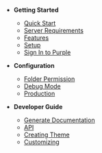 - **Getting Started**  
	- [Quick Start](/)
	- [Server Requirements](server-requirements.md)
	- [Features](features.md)
	- [Setup](setup.md)
	- [Sign In to Purple](sign-in-to-purple.md)

- **Configuration**  
	- [Folder Permission](folder-permission.md)
	- [Debug Mode](debug-mode.md)
	- [Production](production.md)

- **Developer Guide**
    - [Generate Documentation](generate-documentation.md)
    - [API](purple-cms-api.md)
    - [Creating Theme](creating-theme.md)
    - [Customizing](customizing.md)